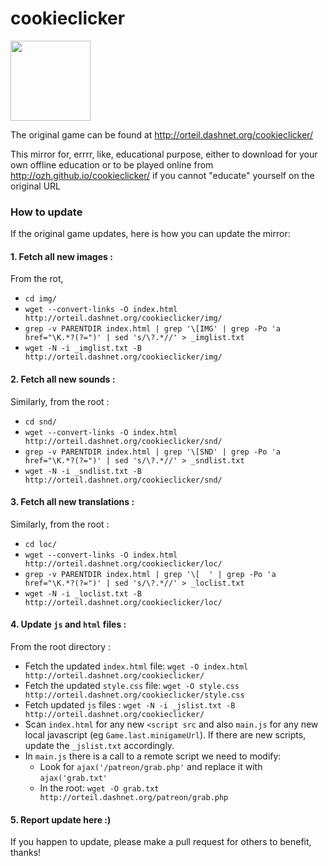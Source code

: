 # cookieclicker

<img src="img/perfectCookie.png" width="128">

The original game can be found at http://orteil.dashnet.org/cookieclicker/

This mirror for, errrr, like, educational purpose, either to download for your own offline education or to be played online from http://ozh.github.io/cookieclicker/ if you cannot "educate" yourself on the original URL

### How to update

If the original game updates, here is how you can update the mirror:

#### 1. Fetch all new images :

From the rot,

* `cd img/`
* `wget --convert-links -O index.html http://orteil.dashnet.org/cookieclicker/img/`
* `grep -v PARENTDIR index.html | grep '\[IMG' | grep -Po 'a href="\K.*?(?=")' | sed 's/\?.*//' > _imglist.txt`
* `wget -N -i _imglist.txt -B http://orteil.dashnet.org/cookieclicker/img/`

#### 2. Fetch all new sounds :

Similarly, from the root :

* `cd snd/`
* `wget --convert-links -O index.html http://orteil.dashnet.org/cookieclicker/snd/`
* `grep -v PARENTDIR index.html | grep '\[SND' | grep -Po 'a href="\K.*?(?=")' | sed 's/\?.*//' > _sndlist.txt`
* `wget -N -i _sndlist.txt -B http://orteil.dashnet.org/cookieclicker/snd/`

#### 3. Fetch all new translations :

Similarly, from the root :

* `cd loc/`
* `wget --convert-links -O index.html http://orteil.dashnet.org/cookieclicker/loc/`
* `grep -v PARENTDIR index.html | grep '\[  ' | grep -Po 'a href="\K.*?(?=")' | sed 's/\?.*//' > _loclist.txt`
* `wget -N -i _loclist.txt -B http://orteil.dashnet.org/cookieclicker/loc/`

#### 4. Update `js` and `html` files :

From the root directory :

* Fetch the updated `index.html` file: `wget -O index.html http://orteil.dashnet.org/cookieclicker/` 
* Fetch the updated `style.css` file: `wget -O style.css http://orteil.dashnet.org/cookieclicker/style.css`
* Fetch updated `js` files : `wget -N -i _jslist.txt -B http://orteil.dashnet.org/cookieclicker/`
* Scan `index.html` for any new `<script src` and also `main.js` for any new local javascript (eg `Game.last.minigameUrl`). If there are new scripts, update the `_jslist.txt` accordingly.
* In `main.js` there is a call to a remote script we need to modify:
  * Look for `ajax('/patreon/grab.php'` and replace it with `ajax('grab.txt'`
  * In the root: `wget -O grab.txt http://orteil.dashnet.org/patreon/grab.php`

#### 5. Report update here :)

If you happen to update, please make a pull request for others to benefit, thanks!
